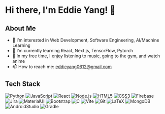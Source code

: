# Hi there, I'm Eddie Yang! 👋

## About Me
- 👀 I’m interested in Web Development, Software Engineering, AI/Machine Learning
- 🌱 I’m currently learning React, Next.js, TensorFlow, Pytorch
- 🎇 In my free time, I enjoy listening to music, going to the gym, and watch anime
- 📫 How to reach me: eddieyang0612@gmail.com

## Tech Stack
![Python](https://img.shields.io/badge/-Python-3776AB?style=flat-square&logo=python&logoColor=white)
![JavaScript](https://img.shields.io/badge/-JavaScript-F7DF1E?style=flat-square&logo=javascript&logoColor=black)
![React](https://img.shields.io/badge/-React-61DAFB?style=flat-square&logo=react&logoColor=black)
![Node.js](https://img.shields.io/badge/-Node.js-339933?style=flat-square&logo=Node.js&logoColor=white)
![HTML5](https://img.shields.io/badge/-HTML5-E34F26?style=flat-square&logo=html5&logoColor=white)
![CSS3](https://img.shields.io/badge/-CSS3-1572B6?style=flat-square&logo=css3&logoColor=white)
![Firebase](https://img.shields.io/badge/-Firebase-FFCA28?style=flat-square&logo=firebase&logoColor=white)
![Jira](https://img.shields.io/badge/-Jira-0052CC?style=flat-square&logo=jira&logoColor=white)
![MaterialUI](https://img.shields.io/badge/-Material_UI-0081CB?style=flat-square&logo=material-ui&logoColor=white)
![Bootstrap](https://img.shields.io/badge/-Bootstrap-7952B3?style=flat-square&logo=bootstrap&logoColor=white)
![C](https://img.shields.io/badge/-C-A8B9CC?style=flat-square&logo=c&logoColor=white)
![Vite](https://img.shields.io/badge/-Vite-646CFF?style=flat-square&logo=vite&logoColor=white)
![Git](https://img.shields.io/badge/-Git-F05032?style=flat-square&logo=git&logoColor=white)
![LaTeX](https://img.shields.io/badge/-LaTeX-008080?style=flat-square&logo=latex&logoColor=white)
![MongoDB](https://img.shields.io/badge/-MongoDB-47A248?style=flat-square&logo=mongodb&logoColor=white)
![AndroidStudio](https://img.shields.io/badge/-Android_Studio-3DDC84?style=flat-square&logo=android-studio&logoColor=white)
![Gradle](https://img.shields.io/badge/-Gradle-02303A?style=flat-square&logo=gradle&logoColor=white)



<!-- You can add or remove languages and tools by modifying the badges. To find more badges, you can visit [Shields.io](https://shields.io/) and [Simple Icons](https://simpleicons.org/). -->
